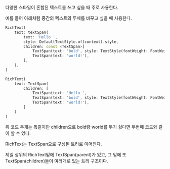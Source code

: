 다양한 스타일이 혼합된 텍스트를 쓰고 싶을 때 주로 사용한다.

예를 들어 아래처럼 중간의 텍스트의 두께를 바꾸고 싶을 때 사용한다. 

```dart
RichText(
	text: textSpan(
		text: 'Hello ',
		style: DefaultTextStyle.of(context).style,
		children: const <TextSpan>[
			TextSpan(text: 'bold', style: TextStyle(fontWeight: FontWeight.bold),
			TextSpan(text: 'world!'),
		],
	),
)
```

```dart
RichText(
	text: TextSpan(
		children: [
			TextSpan(text: 'Hello ',
			TextSpan(text: 'bold', style: TextStyle(fontWeight: FontWeight.bold)),
			TextSpan(text: 'world!'),
		]
	)
)
```

위 코드 두개는 똑같지만 children으로 bold랑 world를 두기 싫다면 두번째 코드와 같이 할 수 있다. 

RichText는 TextSpan으로 구성된 트리로 이어진다. 

제일 상위의 RichText밑에 TextSpan(parent)가 있고, 그 밑에 또 TextSpan(children)들이 여러개로 있는 트리 구조이다. 
